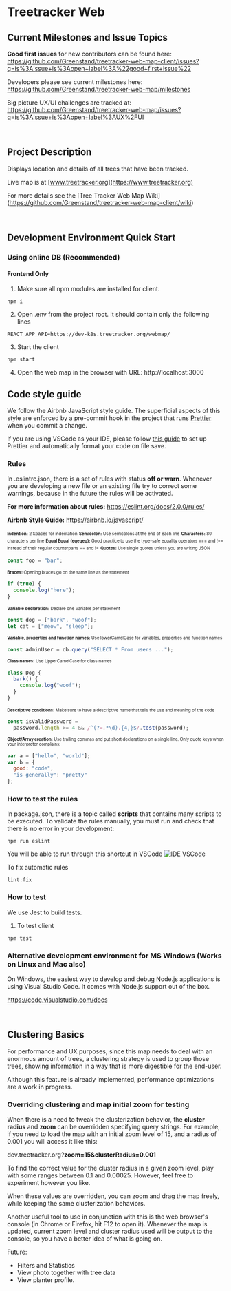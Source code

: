 # Treetracker Web

## Current Milestones and Issue Topics

**Good first issues** for new contributors can be found here:
https://github.com/Greenstand/treetracker-web-map-client/issues?q=is%3Aissue+is%3Aopen+label%3A%22good+first+issue%22

Developers please see current milestones here:  
https://github.com/Greenstand/treetracker-web-map/milestones

Big picture UX/UI challenges are tracked at:  
https://github.com/Greenstand/treetracker-web-map/issues?q=is%3Aissue+is%3Aopen+label%3AUX%2FUI

&nbsp;
&nbsp;

## Project Description

Displays location and details of all trees that have been tracked.

Live map is at [www.treetracker.org](https://www.treetracker.org)

For more details see the [Tree Tracker Web Map Wiki] (https://github.com/Greenstand/treetracker-web-map-client/wiki)

&nbsp;
&nbsp;

## Development Environment Quick Start

### Using online DB (Recommended)

#### Frontend Only

1. Make sure all npm modules are installed for client.

```
npm i
```

2. Open .env from the project root. It should contain only the following lines

```
REACT_APP_API=https://dev-k8s.treetracker.org/webmap/
```

3. Start the client

```
npm start
```

4. Open the web map in the browser with URL: http://localhost:3000

## Code style guide

We follow the Airbnb JavaScript style guide. The superficial aspects of this style are enforced by a pre-commit hook in the project that runs [Prettier](https://prettier.io/) when you commit a change.

If you are using VSCode as your IDE, please follow [this guide](https://www.digitalocean.com/community/tutorials/how-to-format-code-with-prettier-in-visual-studio-code) to set up Prettier and automatically format your code on file save.

### Rules

In .eslintrc.json, there is a set of rules with status **off or warn**. Whenever you are developing a new file or an existing file try to correct some warnings, because in the future the rules will be activated.

**For more information about rules:** https://eslint.org/docs/2.0.0/rules/

**Airbnb Style Guide:** https://airbnb.io/javascript/

<sub><sup>**Indention:** 2 Spaces for indentation</sup></sub>
<sub><sup>**Semicolon:** Use semicolons at the end of each line</sup></sub>
<sub><sup>**Characters:** 80 characters per line</sup></sub>
<sub><sup>**Equal Equal (eqeqeq):** Good practice to use the type-safe equality operators === and !== instead of their regular counterparts == and !=</sup></sub>
<sub><sup>**Quotes:** Use single quotes unless you are writing JSON</sup></sub>

```js
const foo = "bar";
```

<sub><sup>**Braces:** Opening braces go on the same line as the statement</sup></sub>

```js
if (true) {
  console.log("here");
}
```

<sup><sub>**Variable declaration:** Declare one Variable per statement</sup></sub>

```js
const dog = ["bark", "woof"];
let cat = ["meow", "sleep"];
```

<sup><sub>**Variable, properties and function names:** Use lowerCamelCase for variables, properties and function names</sup></sub>

```js
const adminUser = db.query("SELECT * From users ...");
```

<sup><sub>**Class names:** Use UpperCamelCase for class names</sup></sub>

```js
class Dog {
  bark() {
    console.log("woof");
  }
}
```

<sup><sub>**Descriptive conditions:** Make sure to have a descriptive name that tells the use and meaning of the code</sup></sub>

```js
const isValidPassword =
  password.length >= 4 && /^(?=.*\d).{4,}$/.test(password);
```

<sup><sub>**Object/Array creation:** Use trailing commas and put short declarations on a single line. Only quote keys when your interpreter complains:</sup></sub>

```js
var a = ["hello", "world"];
var b = {
  good: "code",
  "is generally": "pretty"
};
```

### How to test the rules

In package.json, there is a topic called **scripts** that contains many scripts to be executed.
To validate the rules manually, you must run and check that there is no error in your development:

```
npm run eslint
```

You will be able to run through this shortcut in VSCode
![IDE VSCode](./public/images/VSCode_NPM_Script.png)

To fix automatic rules

```
lint:fix
```

### How to test

We use Jest to build tests.

1. To test client

```
npm test
```

### Alternative development environment for MS Windows (Works on Linux and Mac also)

On Windows, the easiest way to develop and debug Node.js applications is using Visual Studio Code.
It comes with Node.js support out of the box.

https://code.visualstudio.com/docs

&nbsp;
&nbsp;

## Clustering Basics

For performance and UX purposes, since this map needs to deal with an enormous amount of trees, a clustering strategy is used to group those trees, showing information in a way that is more digestible for the end-user.

Although this feature is already implemented, performance optimizations are a work in progress.

### Overriding clustering and map initial zoom for testing

When there is a need to tweak the clusterization behavior, the **cluster radius** and **zoom** can be overridden specifying query strings.
For example, if you need to load the map with an initial zoom level of 15, and a radius of 0.001 you will access it like this:

dev.treetracker.org?**zoom=15&clusterRadius=0.001**

To find the correct value for the cluster radius in a given zoom level, play with some ranges between 0.1 and 0.00025. However, feel free to experiment however you like.

When these values are overridden, you can zoom and drag the map freely, while keeping the same clusterization behaviors.

Another useful tool to use in conjunction with this is the web browser's console (in Chrome or Firefox, hit F12 to open it). Whenever the map is updated, current zoom level and cluster radius used will be output to the console, so you have a better idea of what is going on.

Future:

- Filters and Statistics
- View photo together with tree data
- View planter profile.


